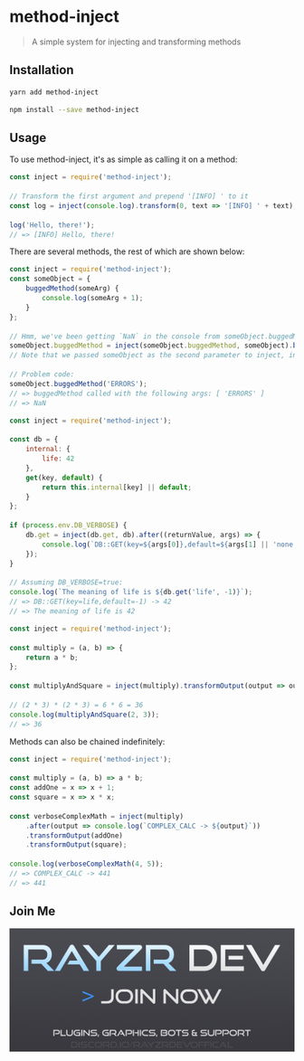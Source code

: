 # method-inject

> A simple system for injecting and transforming methods

## Installation

```bash
yarn add method-inject
```

```bash
npm install --save method-inject
```

## Usage

To use method-inject, it's as simple as calling it on a method:

```javascript
const inject = require('method-inject');

// Transform the first argument and prepend '[INFO] ' to it
const log = inject(console.log).transform(0, text => '[INFO] ' + text);

log('Hello, there!');
// => [INFO] Hello, there!
```

There are several methods, the rest of which are shown below:

```javascript
const inject = require('method-inject');
const someObject = {
    buggedMethod(someArg) {
        console.log(someArg + 1);
    }
};

// Hmm, we've been getting `NaN` in the console from someObject.buggedMethod, let's check it out:
someObject.buggedMethod = inject(someObject.buggedMethod, someObject).before(args => console.log('buggedMethod called with the following args:', args));
// Note that we passed someObject as the second parameter to inject, indicating that the method should be bound to that object.

// Problem code:
someObject.buggedMethod('ERRORS');
// => buggedMethod called with the following args: [ 'ERRORS' ]
// => NaN
```

```javascript
const inject = require('method-inject');

const db = {
    internal: {
        life: 42
    },
    get(key, default) {
        return this.internal[key] || default;
    }
};

if (process.env.DB_VERBOSE) {
    db.get = inject(db.get, db).after((returnValue, args) => {
        console.log(`DB::GET(key=${args[0]},default=${args[1] || 'none'}) -> ${returnValue}`);
    });
}

// Assuming DB_VERBOSE=true:
console.log(`The meaning of life is ${db.get('life', -1)}`);
// => DB::GET(key=life,default=-1) -> 42
// => The meaning of life is 42
```

```javascript
const inject = require('method-inject');

const multiply = (a, b) => {
    return a * b;
};

const multiplyAndSquare = inject(multiply).transformOutput(output => output * output);

// (2 * 3) * (2 * 3) = 6 * 6 = 36
console.log(multiplyAndSquare(2, 3));
// => 36
```

Methods can also be chained indefinitely:

```javascript
const inject = require('method-inject');

const multiply = (a, b) => a * b;
const addOne = x => x + 1;
const square = x => x * x;

const verboseComplexMath = inject(multiply)
    .after(output => console.log(`COMPLEX_CALC -> ${output}`))
    .transformOutput(addOne)
    .transformOutput(square);

console.log(verboseComplexMath(4, 5));
// => COMPLEX_CALC -> 441
// => 441
```

## Join Me

[![Discord Badge](https://github.com/Rayzr522/ProjectResources/raw/master/RayzrDev/badge-small.png)](https://discord.io/rayzrdevofficial)
